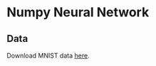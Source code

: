 # Numpy Neural Network

## Data
Download MNIST data [here](https://github.com/MichalDanielDobrzanski/DeepLearningPython/blob/master/mnist.pkl.gz).